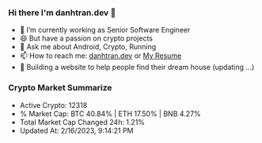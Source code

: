 ### Hi there I'm danhtran.dev 👋

- 🔭 I’m currently working as Senior Software Engineer
- 😄 But have a passion on crypto projects
- 💬 Ask me about Android, Crypto, Running 
- 📫 How to reach me: <a href="https://danhtran.dev" target="_blank">danhtran.dev</a> or <a href="Dan-Resume.pdf" target="_blank">My Resume</a>
- 🌱 Building a website to help people find their dream house (updating ...)

### Crypto Market Summarize
- Active Crypto: 12318
- % Market Cap: BTC 40.84% | ETH 17.50% | BNB 4.27%
- Total Market Cap Changed 24h: 1.21%
- Updated At: 2/16/2023, 9:14:21 PM
